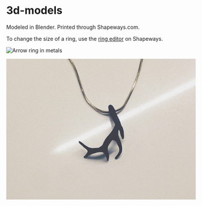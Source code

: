 3d-models
=========

Modeled in Blender. Printed through Shapeways.com.

To change the size of a ring, use the [ring editor](http://www.shapeways.com/creator/custom-ring) on Shapeways. 

![Arrow ring in metals](http://raw.github.com/courtneyetc/3d-models/master/doc/arrowrings.jpg)

![Antler pendant in plastics](https://raw.githubusercontent.com/courtneyetc/3d-models/master/doc/antlerpendant.jpg)
